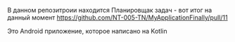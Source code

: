 В данном репозитроии находится Планировщак задач - вот итог на данный момент https://github.com/NT-005-TN/MyApplicationFinally/pull/11

Это Android приложение, которое написано на Kotlin
